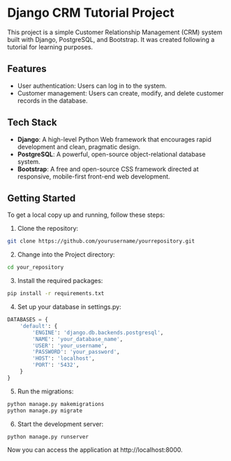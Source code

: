 # Django CRM Tutorial Project

This project is a simple Customer Relationship Management (CRM) system built with Django, PostgreSQL, and Bootstrap. It was created following a tutorial for learning purposes.

## Features

- User authentication: Users can log in to the system.
- Customer management: Users can create, modify, and delete customer records in the database.

## Tech Stack

- **Django**: A high-level Python Web framework that encourages rapid development and clean, pragmatic design.
- **PostgreSQL**: A powerful, open-source object-relational database system.
- **Bootstrap**: A free and open-source CSS framework directed at responsive, mobile-first front-end web development.

## Getting Started

To get a local copy up and running, follow these steps:

1. Clone the repository:

```bash
git clone https://github.com/yourusername/yourrepository.git
```

2. Change into the Project directory:

```bash
cd your_repository
```

3. Install the required packages:

```bash
pip install -r requirements.txt
```

4. Set up your database in settings.py:

```python
DATABASES = {
    'default': {
        'ENGINE': 'django.db.backends.postgresql',
        'NAME': 'your_database_name',
        'USER': 'your_username',
        'PASSWORD': 'your_password',
        'HOST': 'localhost',
        'PORT': '5432',
    }
}
```

5. Run the migrations:
```bash
python manage.py makemigrations
python manage.py migrate
```

6. Start the development server:
```bash
python manage.py runserver
```

Now you can access the application at http://localhost:8000.
